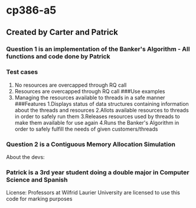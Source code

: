 # cp386-a5

## Created by Carter and Patrick

### Question 1 is an implementation of the Banker's Algorithm - All functions and code done by Patrick
### Test cases
1. No resources are overcapped through RQ call
2. Resources are overcapped through RQ call
###Use examples
1. Managing the resources available to threads in a safe manner
###Features
1.Displays status of data structures containing information about the threads and resources
2.Allots available resources to threads in order to safely run them
3.Releases resources used by threads to make them available for use again
4.Runs the Banker's Algorithm in order to safely fulfill the needs of given customers/threads
### Question 2 is a Contiguous Memory Allocation Simulation

About the devs:
### Patrick is a 3rd year student doing a double major in Computer Science and Spanish



License:
Professors at Wilfrid Laurier University are licensed to use this code for marking purposes